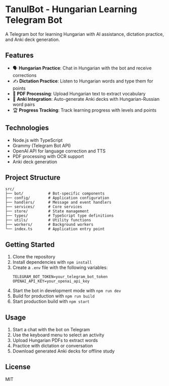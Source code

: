 # TanulBot - Hungarian Learning Telegram Bot

A Telegram bot for learning Hungarian with AI assistance, dictation practice, and Anki deck generation.

## Features

- 🗣 **Hungarian Practice**: Chat in Hungarian with the bot and receive corrections
- ✍️ **Dictation Practice**: Listen to Hungarian words and type them for points
- 📄 **PDF Processing**: Upload Hungarian text to extract vocabulary
- 🎯 **Anki Integration**: Auto-generate Anki decks with Hungarian-Russian word pairs
- 🏆 **Progress Tracking**: Track learning progress with levels and points

## Technologies

- Node.js with TypeScript
- Grammy (Telegram Bot API)
- OpenAI API for language correction and TTS
- PDF processing with OCR support
- Anki deck generation

## Project Structure

```
src/
├── bot/           # Bot-specific components
├── config/        # Application configuration
├── handlers/      # Message and event handlers
├── services/      # Core services
├── store/         # State management
├── types/         # TypeScript type definitions
├── utils/         # Utility functions
├── workers/       # Background workers
└── index.ts       # Application entry point
```

## Getting Started

1. Clone the repository
2. Install dependencies with `npm install`
3. Create a `.env` file with the following variables:
   ```
   TELEGRAM_BOT_TOKEN=your_telegram_bot_token
   OPENAI_API_KEY=your_openai_api_key
   ```
4. Start the bot in development mode with `npm run dev`
5. Build for production with `npm run build`
6. Start production build with `npm start`

## Usage

1. Start a chat with the bot on Telegram
2. Use the keyboard menu to select an activity
3. Upload Hungarian PDFs to extract words
4. Practice with dictation or conversation
5. Download generated Anki decks for offline study

## License

MIT 